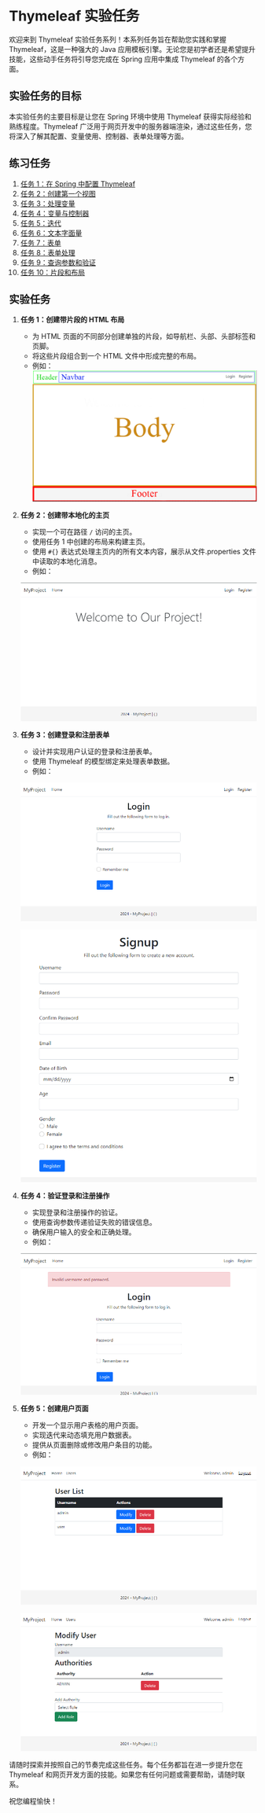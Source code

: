 # Thymeleaf 实验任务

欢迎来到 Thymeleaf 实验任务系列！本系列任务旨在帮助您实践和掌握 Thymeleaf，这是一种强大的 Java 应用模板引擎。无论您是初学者还是希望提升技能，这些动手任务将引导您完成在 Spring 应用中集成 Thymeleaf 的各个方面。

## 实验任务的目标

本实验任务的主要目标是让您在 Spring 环境中使用 Thymeleaf 获得实际经验和熟练程度。Thymeleaf 广泛用于网页开发中的服务器端渲染，通过这些任务，您将深入了解其配置、变量使用、控制器、表单处理等方面。

## 练习任务 <a name="practice-tasks"></a>

1. [任务 1：在 Spring 中配置 Thymeleaf](practice/configure-thymeleaf.md)
2. [任务 2：创建第一个视图](practice/create-first-view.md)
3. [任务 3：处理变量](practice/working-with-variables.md)
4. [任务 4：变量与控制器](practice/variables-and-controller.md)
5. [任务 5：迭代](practice/iteration.md)
6. [任务 6：文本字面量](practice/literals.md)
7. [任务 7：表单](practice/forms.md)
8. [任务 8：表单处理](practice/form-handling.md)
9. [任务 9：查询参数和验证](practice/validation.md)
10. [任务 10：片段和布局](practice/fragments-and-layouts.md)


## 实验任务 <a name="lab-work-tasks"></a>

1. **任务 1：创建带片段的 HTML 布局**

   - 为 HTML 页面的不同部分创建单独的片段，如导航栏、头部、头部标签和页脚。
   - 将这些片段组合到一个 HTML 文件中形成完整的布局。
   - 例如：
     ![layout.png](../../srcs/thymeleaf/layout.png)

2. **任务 2：创建带本地化的主页**

   - 实现一个可在路径 `/` 访问的主页。
   - 使用任务 1 中创建的布局来构建主页。
   - 使用 `#{}` 表达式处理主页内的所有文本内容，展示从文件.properties 文件中读取的本地化消息。
   - 例如：

   ![home-page.png](../../srcs/thymeleaf/home-page.png)

3. **任务 3：创建登录和注册表单**

   - 设计并实现用户认证的登录和注册表单。
   - 使用 Thymeleaf 的模型绑定来处理表单数据。
   - 例如：

   ![login-page.png](../../srcs/thymeleaf/login-page.png)

   ![signup.png](../../srcs/thymeleaf/signup.png)

4. **任务 4：验证登录和注册操作**

   - 实现登录和注册操作的验证。
   - 使用查询参数传递验证失败的错误信息。
   - 确保用户输入的安全和正确处理。
   - 例如：

   ![login-validation.png](../../srcs/thymeleaf/login-validation.png)

5. **任务 5：创建用户页面**

   - 开发一个显示用户表格的用户页面。
   - 实现迭代来动态填充用户数据表。
   - 提供从页面删除或修改用户条目的功能。
   - 例如：

   ![users-page.png](../../srcs/thymeleaf/users-page.png)

   ![modify-user-page.png](../../srcs/thymeleaf/modify-user-page.png)

请随时探索并按照自己的节奏完成这些任务。每个任务都旨在进一步提升您在 Thymeleaf 和网页开发方面的技能。如果您有任何问题或需要帮助，请随时联系。

祝您编程愉快！